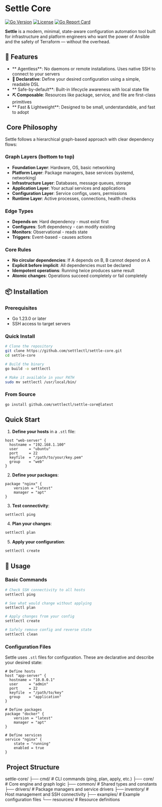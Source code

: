 # Settle Core

[![Go Version](https://img.shields.io/badge/Go-1.23.0+-blue.svg)](https://golang.org)
[![License](https://img.shields.io/badge/License-MIT-green.svg)](LICENSE)
[![Go Report Card](https://goreportcard.com/badge/github.com/settlectl/settle-core)](https://goreportcard.com/report/github.com/settlectl/settle-core)

**Settle** is a modern, minimal, state-aware configuration automation tool built for infrastructure and platform engineers who want the power of Ansible and the safety of Terraform — without the overhead.

## 🚀 Features

- ** Agentless**: No daemons or remote installations. Uses native SSH to connect to your servers
- **📄 Declarative**: Define your desired configuration using a simple, readable DSL
- ** Safe-by-default**: Built-in lifecycle awareness with local state file
- **⛏️ Composable**: Resources like package, service, and file are first-class primitives
- ** Fast & Lightweight**: Designed to be small, understandable, and fast to adopt

## ️ Core Philosophy

Settle follows a hierarchical graph-based approach with clear dependency flows:

### Graph Layers (bottom to top)

- **Foundation Layer**: Hardware, OS, basic networking
- **Platform Layer**: Package managers, base services (systemd, networking)
- **Infrastructure Layer**: Databases, message queues, storage
- **Application Layer**: Your actual services and applications
- **Configuration Layer**: Service configs, users, permissions
- **Runtime Layer**: Active processes, connections, health checks

### Edge Types

- **Depends on**: Hard dependency - must exist first
- **Configures**: Soft dependency - can modify existing
- **Monitors**: Observational - reads state
- **Triggers**: Event-based - causes actions

### Core Rules

- **No circular dependencies**: If A depends on B, B cannot depend on A
- **Explicit before implicit**: All dependencies must be declared
- **Idempotent operations**: Running twice produces same result
- **Atomic changes**: Operations succeed completely or fail completely

## 📦 Installation

### Prerequisites

- Go 1.23.0 or later
- SSH access to target servers

### Quick Install

```bash
# Clone the repository
git clone https://github.com/settlectl/settle-core.git
cd settle-core

# Build the binary
go build -o settlectl

# Make it available in your PATH
sudo mv settlectl /usr/local/bin/
```

### From Source

```bash
go install github.com/settlectl/settle-core@latest
```

## Quick Start

1. **Define your hosts** in a `.stl` file:

```stl
host "web-server" {
  hostname = "192.168.1.100"
  user     = "ubuntu"
  port     = 22
  keyfile  = "/path/to/your/key.pem"
  group    = "web"
}
```

2. **Define your packages**:

```stl
package "nginx" {
    version = "latest"
    manager = "apt"
}
```

3. **Test connectivity**:

```bash
settlectl ping
```

4. **Plan your changes**:

```bash
settlectl plan
```

5. **Apply your configuration**:

```bash
settlectl create
```

## 📖 Usage

### Basic Commands

```bash
# Check SSH connectivity to all hosts
settlectl ping

# See what would change without applying
settlectl plan

# Apply changes from your config
settlectl create

# Safely remove config and reverse state
settlectl clean


```

### Configuration Files

Settle uses `.stl` files for configuration. These are declarative and describe your desired state:

```stl
# Define hosts
host "app-server" {
  hostname = "10.0.0.1"
  user     = "admin"
  port     = 22
  keyfile  = "/path/to/key"
  group    = "application"
}

# Define packages
package "docker" {
    version = "latest"
    manager = "apt"
}

# Define services
service "nginx" {
    state = "running"
    enabled = true
}
```

## ️ Project Structure
settle-core/
├── cmd/ # CLI commands (ping, plan, apply, etc.)
├── core/ # Core engine and graph logic
├── common/ # Shared types and constants
├── drivers/ # Package managers and service drivers
├── inventory/ # Host management and SSH connectivity
├── examples/ # Example configuration files
└── resources/ # Resource definitions